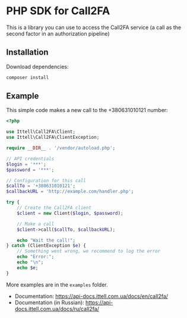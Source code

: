 # PHP SDK for Call2FA

This is a library you can use to access the Call2FA service (a call as the second factor in an authorization pipeline)

## Installation

Download dependencies:

```bash
composer install
```

## Example

This simple code makes a new call to the +380631010121 number:

```php
<?php

use Ittell\Call2FA\Client;
use Ittell\Call2FA\ClientException;

require __DIR__ . '/vendor/autoload.php';

// API credentials
$login = '***';
$password = '***';

// Configuration for this call
$callTo = '+380631010121';
$callbackURL = 'http://example.com/handler.php';

try {
    // Create the Call2FA client
    $client = new Client($login, $password);

    // Make a call
    $client->call($callTo, $callbackURL);

    echo "Wait the call!";
} catch (ClientException $e) {
    // Something went wrong, we recommend to log the error
    echo "Error:";
    echo "\n";
    echo $e;
}
```

More examples are in the `examples` folder.

- Documentation: https://api-docs.ittell.com.ua/docs/en/call2fa/
- Documentation (in Russian): https://api-docs.ittell.com.ua/docs/ru/call2fa/
